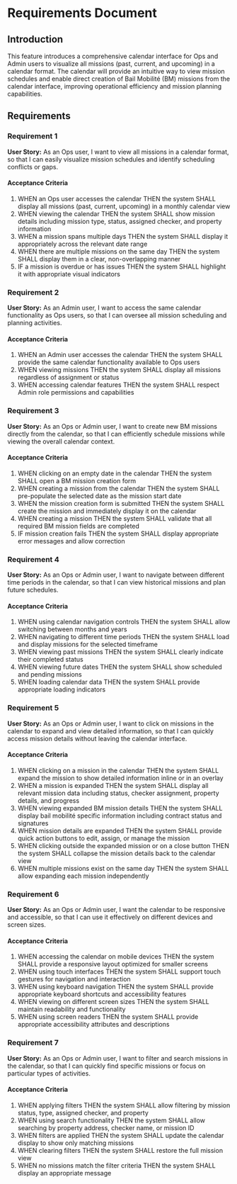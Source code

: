 # Requirements Document

## Introduction

This feature introduces a comprehensive calendar interface for Ops and Admin users to visualize all missions (past, current, and upcoming) in a calendar format. The calendar will provide an intuitive way to view mission schedules and enable direct creation of Bail Mobilité (BM) missions from the calendar interface, improving operational efficiency and mission planning capabilities.

## Requirements

### Requirement 1

**User Story:** As an Ops user, I want to view all missions in a calendar format, so that I can easily visualize mission schedules and identify scheduling conflicts or gaps.

#### Acceptance Criteria

1. WHEN an Ops user accesses the calendar THEN the system SHALL display all missions (past, current, upcoming) in a monthly calendar view
2. WHEN viewing the calendar THEN the system SHALL show mission details including mission type, status, assigned checker, and property information
3. WHEN a mission spans multiple days THEN the system SHALL display it appropriately across the relevant date range
4. WHEN there are multiple missions on the same day THEN the system SHALL display them in a clear, non-overlapping manner
5. IF a mission is overdue or has issues THEN the system SHALL highlight it with appropriate visual indicators

### Requirement 2

**User Story:** As an Admin user, I want to access the same calendar functionality as Ops users, so that I can oversee all mission scheduling and planning activities.

#### Acceptance Criteria

1. WHEN an Admin user accesses the calendar THEN the system SHALL provide the same calendar functionality available to Ops users
2. WHEN viewing missions THEN the system SHALL display all missions regardless of assignment or status
3. WHEN accessing calendar features THEN the system SHALL respect Admin role permissions and capabilities

### Requirement 3

**User Story:** As an Ops or Admin user, I want to create new BM missions directly from the calendar, so that I can efficiently schedule missions while viewing the overall calendar context.

#### Acceptance Criteria

1. WHEN clicking on an empty date in the calendar THEN the system SHALL open a BM mission creation form
2. WHEN creating a mission from the calendar THEN the system SHALL pre-populate the selected date as the mission start date
3. WHEN the mission creation form is submitted THEN the system SHALL create the mission and immediately display it on the calendar
4. WHEN creating a mission THEN the system SHALL validate that all required BM mission fields are completed
5. IF mission creation fails THEN the system SHALL display appropriate error messages and allow correction

### Requirement 4

**User Story:** As an Ops or Admin user, I want to navigate between different time periods in the calendar, so that I can view historical missions and plan future schedules.

#### Acceptance Criteria

1. WHEN using calendar navigation controls THEN the system SHALL allow switching between months and years
2. WHEN navigating to different time periods THEN the system SHALL load and display missions for the selected timeframe
3. WHEN viewing past missions THEN the system SHALL clearly indicate their completed status
4. WHEN viewing future dates THEN the system SHALL show scheduled and pending missions
5. WHEN loading calendar data THEN the system SHALL provide appropriate loading indicators

### Requirement 5

**User Story:** As an Ops or Admin user, I want to click on missions in the calendar to expand and view detailed information, so that I can quickly access mission details without leaving the calendar interface.

#### Acceptance Criteria

1. WHEN clicking on a mission in the calendar THEN the system SHALL expand the mission to show detailed information inline or in an overlay
2. WHEN a mission is expanded THEN the system SHALL display all relevant mission data including status, checker assignment, property details, and progress
3. WHEN viewing expanded BM mission details THEN the system SHALL display bail mobilité specific information including contract status and signatures
4. WHEN mission details are expanded THEN the system SHALL provide quick action buttons to edit, assign, or manage the mission
5. WHEN clicking outside the expanded mission or on a close button THEN the system SHALL collapse the mission details back to the calendar view
6. WHEN multiple missions exist on the same day THEN the system SHALL allow expanding each mission independently

### Requirement 6

**User Story:** As an Ops or Admin user, I want the calendar to be responsive and accessible, so that I can use it effectively on different devices and screen sizes.

#### Acceptance Criteria

1. WHEN accessing the calendar on mobile devices THEN the system SHALL provide a responsive layout optimized for smaller screens
2. WHEN using touch interfaces THEN the system SHALL support touch gestures for navigation and interaction
3. WHEN using keyboard navigation THEN the system SHALL provide appropriate keyboard shortcuts and accessibility features
4. WHEN viewing on different screen sizes THEN the system SHALL maintain readability and functionality
5. WHEN using screen readers THEN the system SHALL provide appropriate accessibility attributes and descriptions

### Requirement 7

**User Story:** As an Ops or Admin user, I want to filter and search missions in the calendar, so that I can quickly find specific missions or focus on particular types of activities.

#### Acceptance Criteria

1. WHEN applying filters THEN the system SHALL allow filtering by mission status, type, assigned checker, and property
2. WHEN using search functionality THEN the system SHALL allow searching by property address, checker name, or mission ID
3. WHEN filters are applied THEN the system SHALL update the calendar display to show only matching missions
4. WHEN clearing filters THEN the system SHALL restore the full mission view
5. WHEN no missions match the filter criteria THEN the system SHALL display an appropriate message